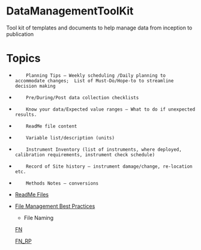 # DataManagementToolKit
Tool kit of templates and documents to help manage data from inception to publication

# Topics


+         Planning Tips – Weekly scheduling /Daily planning to accommodate changes;  List of Must-Do/Hope-to to streamline decision making
+         Pre/During/Post data collection checklists
+         Know your data/Expected value ranges – What to do if unexpected results.
+         ReadMe file content
+         Variable list/description (units)
+         Instrument Inventory (list of instruments, where deployed, calibration requirements, instrument check schedule)
+         Record of Site history – instrument damage/change, re-location etc.
+         Methods Notes – conversions

* [ReadMe Files](ReadMeFiles.md)


* [File Management Best Practices](FileMgt.md)

   +	File Naming
   
   [FN](https://github.com/dukaczka/DataManagementToolKit/FileNaming.md)
   
    [FN_RP](../FileNaming.md)
